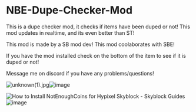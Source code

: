 # NBE-Dupe-Checker-Mod
This is a dupe checker mod, it checks if items have been duped or not!
This mod updates in realtime, and its even better than ST!

This mod is made by a SB mod dev! This mod coolaborates with SBE!

If you have the mod installed check on the bottom of the item to see if it is duped or not!

Message me on discord if you have any problems/questions!


<img src="blob:chrome-untrusted://media-app/f4c18207-faa7-44d0-a3dd-3ae59216098c" alt="unknown(1).jpg"/>![image](https://user-images.githubusercontent.com/104255266/164892036-ca6c31c7-08d2-4cb9-a969-ba3aea943895.png)


<img src="https://skyblockguides.com/wp-content/uploads/2022/04/maxresdefault-13.jpg" alt="How to Install NotEnoughCoins for Hypixel Skyblock - Skyblock Guides"/>![image](https://user-images.githubusercontent.com/117566457/200322238-c8ed0f3b-1e8d-48ed-8eeb-4446417911de.png)


